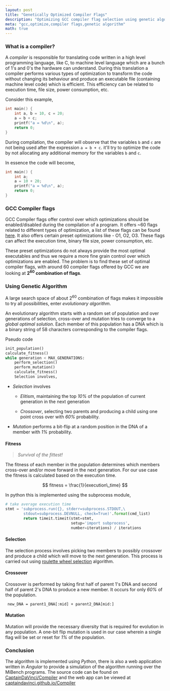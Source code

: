 ```yaml
---
layout: post
title: "Genetically Optimized Compiler Flags"
description: "Optimizing GCC compiler flag selection using genetic algorithm"
meta: "gcc,optimize,compiler flags,genetic algorithm"
math: true
---
```



### What is a compiler?
A *compiler* is responsible for translating code written in a high level programming language, like C, 
to machine level language which are a bunch of 1's and 0's the hardware can understand. During this translation a compiler performs 
various types of optimization to transform the code without changing its behaviour and produce an executable 
file (containing machine level code) which is efficient. This efficiency can be related to execution time, 
file size, power consumption, etc. 

Consider this example,
```c
int main() {
    int a, b = 10, c = 20;
    a = b + c;
    printf("a = %d\n", a);
    return 0;
}
```

During compilation, the compiler will observe that the variables `b` and `c` are not being used after the expression `a = b + c`.
it'll try to optimize the code by not allocating any additional memory for the variables `b` and `c`. 

In essence the code will become,

```c
int main() {
    int a;
    a = 10 + 20;
    printf("a = %d\n", a);
    return 0;
}
```

### GCC Compiler flags

GCC Compiler flags offer control over which optimizations should be enabled/disabled during the compilation of a program. 
It offers ~60 flags related to different types of optimization, a list of these flags can be found 
[here](https://gcc.gnu.org/onlinedocs/gcc/Optimize-Options.html). It also offers certain preset optimizations like - O1, O2, O3. 
These flags can affect the execution time, binary file size, power consumption, etc. 

These preset optimizations do not always provide the most optimal executables and thus we require a more fine grain control over
which optimizations are enabled. The problem is to find these set of optimal compiler flags, with around 60 compiler flags offered by
GCC we are looking at **2<sup>60</sup> combination of flags**. 


### Using Genetic Algorithm
A large search space of about 2<sup>60</sup> combination of flags makes it impossible to try all possibilities, 
enter *evolutionary algorithm*. 

An evolutionary algorithm starts with a random set of population and over generations of selection, cross-over and mutation tries to 
converge to a *global optimal solution*. Each member of this population has a DNA which is a binary string of 58 
characters corresponding to the compiler flags.

Pseudo code
```python
init_population()
calculate_fitness()
while generation < MAX_GENERATIONS:
    perform_selection()
    perform_mutation()
    calculate_fitness()
    Selection involves,
```

* *Selection* involves

    - *Elitism*, maintaining the top *10%* of the population of current generation in the next generation

    - *Crossover*, selecting two parents and producing a child using one point cross over with *60%* probability. 

* *Mutation* performs a bit-flip at a random position in the DNA of a member with *1%* probability.

#### Fitness
> *Survival of the fittest!*

The fitness of each member in the population determines which members cross-over and/or move forward in the next generation. 
For our use case the fitness is calculated based on the execution time.

$$ fitness = \frac{1}{execution\_time} $$ 

In python this is implemented using the subprocess module,

```python
# take average execution time
stmt = 'subprocess.run({}, stderr=subprocess.STDOUT,\
        stdout=subprocess.DEVNULL, check=True)'.format(cmd_list)
        return timeit.timeit(stmt=stmt,
                             setup='import subprocess',
                             number=iterations) / iterations
```

#### Selection
The selection process involves picking two members to possibly crossover and produce a child which will move to the next generation.
This process is carried out using [roulette wheel selection](http://www.edc.ncl.ac.uk/highlight/rhjanuary2007g02.php) algorithm.

#### Crossover
Crossover is performed by taking first half of parent 1's DNA and second half of parent 2's DNA to produce a new member. 
It occurs for only *60%* of the population.  
```
 new_DNA = parent1_DNA[:mid] + parent2_DNA[mid:]
```

#### Mutation
Mutation will provide the necessary diversity that is required for evolution in any population. A one-bit flip mutation is used in our 
case wherein a single flag will be set or reset for *1%* of the population.

### Conclusion
The algorithm is implemented using *Python*, there is also a web application written in *Angular* to provide a simulation of the 
algorithm running over the MiBench programs. The source code can be found on 
[CaptainDaVinci/Compiler](https://github.com/CaptainDaVinci/Compiler) and the web app can be viewed at 
[captaindavinci.github.io/Compiler](https://captaindavinci.github.io/Compiler/home)


